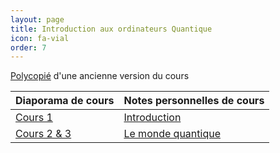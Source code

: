 ```yaml
---
layout: page
title: Introduction aux ordinateurs Quantique 
icon: fa-vial
order: 7
---
```


[Polycopié](http://dept-info.labri.fr/~ges/ENSEIGNEMENT/CALCULQ/polycop_calculq.pdf) d'une ancienne version du cours 

| Diaporama de cours | Notes personnelles de cours |
| :--                | :--                         |
| [Cours 1]          | [Introduction]              |
| [Cours 2 & 3]      | [Le monde quantique]        |


[Introduction]:/assets/md/quantique/cours1
[Le monde quantique]:/assets/md/quantique/cours2

[Cours 1]:https://www.labri.fr/perso/atanasa/info_quantique/CI_1_intro.pdf
[Cours 2 & 3]:https://www.labri.fr/perso/atanasa/info_quantique/CI_2-3-meca_q.pdf

